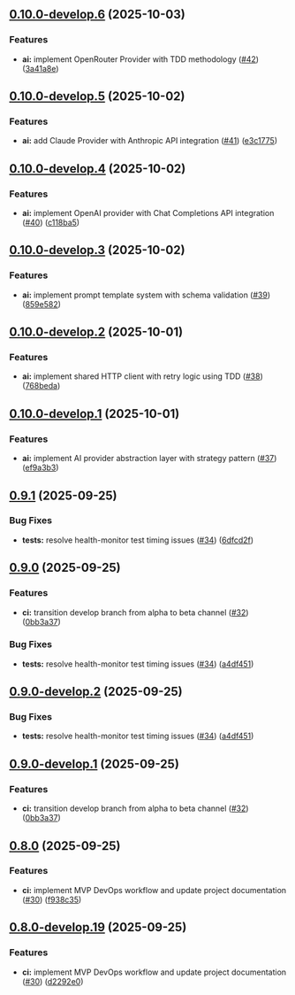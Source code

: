 ## [0.10.0-develop.6](https://github.com/philga7/test-automation-harness/compare/v0.10.0-develop.5...v0.10.0-develop.6) (2025-10-03)

### Features

* **ai:** implement OpenRouter Provider with TDD methodology ([#42](https://github.com/philga7/test-automation-harness/issues/42)) ([3a41a8e](https://github.com/philga7/test-automation-harness/commit/3a41a8e9c23dac6e6e2bcb0d5624421cc01cbf51))

## [0.10.0-develop.5](https://github.com/philga7/test-automation-harness/compare/v0.10.0-develop.4...v0.10.0-develop.5) (2025-10-02)

### Features

* **ai:** add Claude Provider with Anthropic API integration ([#41](https://github.com/philga7/test-automation-harness/issues/41)) ([e3c1775](https://github.com/philga7/test-automation-harness/commit/e3c1775832b4721fb4779c1652a6a9827fb55752))

## [0.10.0-develop.4](https://github.com/philga7/test-automation-harness/compare/v0.10.0-develop.3...v0.10.0-develop.4) (2025-10-02)

### Features

* **ai:** implement OpenAI provider with Chat Completions API integration ([#40](https://github.com/philga7/test-automation-harness/issues/40)) ([c118ba5](https://github.com/philga7/test-automation-harness/commit/c118ba5083584beed7ab4bdebf82c8ab16ce4acf))

## [0.10.0-develop.3](https://github.com/philga7/test-automation-harness/compare/v0.10.0-develop.2...v0.10.0-develop.3) (2025-10-02)

### Features

* **ai:** implement prompt template system with schema validation ([#39](https://github.com/philga7/test-automation-harness/issues/39)) ([859e582](https://github.com/philga7/test-automation-harness/commit/859e582772f6397501b7d70352b689ec5fa46344))

## [0.10.0-develop.2](https://github.com/philga7/test-automation-harness/compare/v0.10.0-develop.1...v0.10.0-develop.2) (2025-10-01)

### Features

* **ai:** implement shared HTTP client with retry logic using TDD ([#38](https://github.com/philga7/test-automation-harness/issues/38)) ([768beda](https://github.com/philga7/test-automation-harness/commit/768beda0ea7cec909c412bf69856e664eca653f1))

## [0.10.0-develop.1](https://github.com/philga7/test-automation-harness/compare/v0.9.1...v0.10.0-develop.1) (2025-10-01)

### Features

* **ai:** implement AI provider abstraction layer with strategy pattern ([#37](https://github.com/philga7/test-automation-harness/issues/37)) ([ef9a3b3](https://github.com/philga7/test-automation-harness/commit/ef9a3b3df02911ab51fcbda1ce62f26e97d82aca))

## [0.9.1](https://github.com/philga7/test-automation-harness/compare/v0.9.0...v0.9.1) (2025-09-25)

### Bug Fixes

* **tests:** resolve health-monitor test timing issues ([#34](https://github.com/philga7/test-automation-harness/issues/34)) ([6dfcd2f](https://github.com/philga7/test-automation-harness/commit/6dfcd2f3907d4c6a443f577bf99c3c2a75fd665c))

## [0.9.0](https://github.com/philga7/test-automation-harness/compare/v0.8.0...v0.9.0) (2025-09-25)

### Features

* **ci:** transition develop branch from alpha to beta channel ([#32](https://github.com/philga7/test-automation-harness/issues/32)) ([0bb3a37](https://github.com/philga7/test-automation-harness/commit/0bb3a37df349063163b0a123ed7a104fded2f857))

### Bug Fixes

* **tests:** resolve health-monitor test timing issues ([#34](https://github.com/philga7/test-automation-harness/issues/34)) ([a4df451](https://github.com/philga7/test-automation-harness/commit/a4df45187470d2f84a368465c2d334388d89e211))

## [0.9.0-develop.2](https://github.com/philga7/test-automation-harness/compare/v0.9.0-develop.1...v0.9.0-develop.2) (2025-09-25)

### Bug Fixes

* **tests:** resolve health-monitor test timing issues ([#34](https://github.com/philga7/test-automation-harness/issues/34)) ([a4df451](https://github.com/philga7/test-automation-harness/commit/a4df45187470d2f84a368465c2d334388d89e211))

## [0.9.0-develop.1](https://github.com/philga7/test-automation-harness/compare/v0.8.0...v0.9.0-develop.1) (2025-09-25)

### Features

* **ci:** transition develop branch from alpha to beta channel ([#32](https://github.com/philga7/test-automation-harness/issues/32)) ([0bb3a37](https://github.com/philga7/test-automation-harness/commit/0bb3a37df349063163b0a123ed7a104fded2f857))

## [0.8.0](https://github.com/philga7/test-automation-harness/compare/v0.7.0...v0.8.0) (2025-09-25)

### Features

* **ci:** implement MVP DevOps workflow and update project documentation ([#30](https://github.com/philga7/test-automation-harness/issues/30)) ([f938c35](https://github.com/philga7/test-automation-harness/commit/f938c35949a73f656dda87f68f78de205749e7e7))

## [0.8.0-develop.19](https://github.com/philga7/test-automation-harness/compare/v0.8.0-develop.18...v0.8.0-develop.19) (2025-09-25)

### Features

* **ci:** implement MVP DevOps workflow and update project documentation ([#30](https://github.com/philga7/test-automation-harness/issues/30)) ([d2292e0](https://github.com/philga7/test-automation-harness/commit/d2292e065716d48cfc9dfef1506dfa469b521823))
